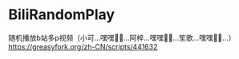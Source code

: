 # BiliRandomPlay
随机播放b站多p视频（小可...嘿嘿🤤🤤...阿梓...嘿嘿🤤🤤...笙歌...嘿嘿🤤🤤...）  
https://greasyfork.org/zh-CN/scripts/441632
